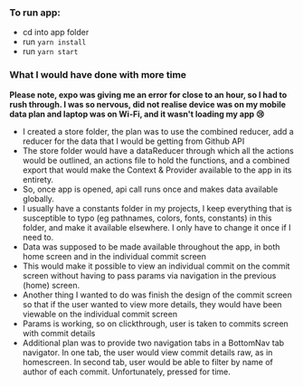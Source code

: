 ### To run app:

- cd into app folder
- run `yarn install`
- run `yarn start`

### What I would have done with more time

**Please note, expo was giving me an error for close to an hour, so I had to rush through. I was so nervous, did not realise device was on my mobile data plan and laptop was on Wi-Fi, and it wasn't loading my app :cry:**

- I created a store folder, the plan was to use the combined reducer, add a reducer for the data that I would be getting from Github API
- The store folder would have a dataReducer through which all the actions would be outlined, an actions file to hold the functions, and a combined export that would make the Context & Provider available to the app in its entirety.
- So, once app is opened, api call runs once and makes data available globally.
- I usually have a constants folder in my projects, I keep everything that is susceptible to typo (eg pathnames, colors, fonts, constants) in this folder, and make it available elsewhere. I only have to change it once if I need to.
- Data was supposed to be made available throughout the app, in both home screen and in the individual commit screen
- This would make it possible to view an individual commit on the commit screen without having to pass params via navigation in the previous (home) screen.
- Another thing I wanted to do was finish the design of the commit screen so that if the user wanted to view more details, they would have been viewable on the individual commit screen
- Params is working, so on clickthrough, user is taken to commits screen with commit details
- Additional plan was to provide two navigation tabs in a BottomNav tab navigator. In one tab, the user would view commit details raw, as in homescreen. In second tab, user would be able to filter by name of author of each commit. Unfortunately, pressed for time.
